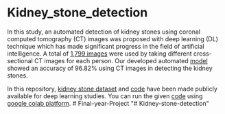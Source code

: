 # Kidney_stone_detection

In this study, an automated detection of kidney stones using coronal computed tomography (CT) images was proposed with deep learning (DL) technique which has made significant progress in the field of artificial intelligence. A total of [1,799 images](https://github.com/muhammedtalo/Kidney_stone_detection/tree/main/Dataset) were used by taking different cross-sectional CT images for each person. Our developed automated [model](https://github.com/muhammedtalo/Kidney_stone_detection/blob/main/Kidney_stone_detection_Xresnet50.ipynb) showed an accuracy of 96.82% using CT images in detecting the kidney stones. 

In this repository, [kidney stone dataset](https://github.com/muhammedtalo/Kidney_stone_detection/tree/main/Dataset)
and [code](https://github.com/muhammedtalo/Kidney_stone_detection/blob/main/Kidney_stone_detection_Xresnet50.ipynb) have been made publicly available for deep learning studies. 
You can run the given [code](https://github.com/muhammedtalo/Kidney_stone_detection/blob/main/Kidney_stone_detection_Xresnet50.ipynb) using [google colab platform](https://colab.research.google.com/).
#   F i n a l - y e a r - P r o j e c t  
 "# Kidney-stone-detection" 
